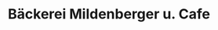 ---
title: "Bäckerei Mildenberger u. Cafe"
url: /weissach-im-tal/baeckerei-mildenberger-u-cafe/
shop: Bäckerei
---